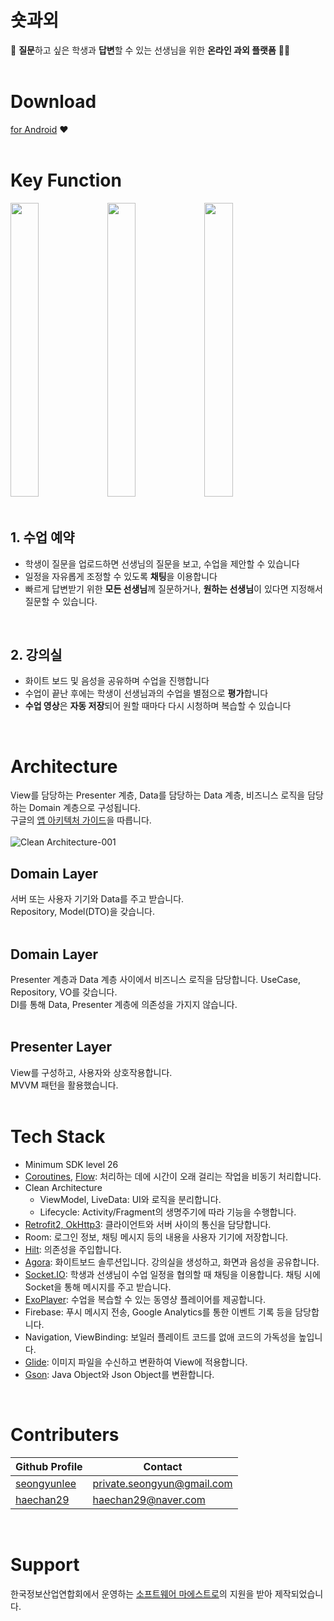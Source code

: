 # 숏과외
🙋 **질문**하고 싶은 학생과 **답변**할 수 있는 선생님을 위한 **온라인 과외 플랫폼** 👨‍🏫  
<br/>
# Download
[for Android](https://play.google.com/store/apps/details?id=org.softwaremaestro.shorttutoring) ❤️  
<br/>

# Key Function
<img src="https://github.com/amicably-until-the-end/ShortTutoring/assets/63138511/bc650a6a-c9a4-424e-b000-82bdfd248340" height="470" width=30%>
<img src="https://github.com/amicably-until-the-end/ShortTutoring/assets/63138511/1f241725-e585-4aa2-86b2-6482a6058b9f" height="470" width=30%>
<img src="https://github.com/amicably-until-the-end/ShortTutoring/assets/63138511/0b053b07-a3bc-4aeb-bccf-bde7d2751ea8" height="470" width=30%>  
<br/><br/>

## 1. 수업 예약
- 학생이 질문을 업로드하면 선생님의 질문을 보고, 수업을 제안할 수 있습니다
- 일정을 자유롭게 조정할 수 있도록 **채팅**을 이용합니다
- 빠르게 답변받기 위한 **모든 선생님**께 질문하거나, **원하는 선생님**이 있다면 지정해서 질문할 수 있습니다.  
<br/>

## 2. 강의실
- 화이트 보드 및 음성을 공유하며 수업을 진행합니다
- 수업이 끝난 후에는 학생이 선생님과의 수업을 별점으로 **평가**합니다
- **수업 영상**은 **자동 저장**되어 원할 때마다 다시 시청하며 복습할 수 있습니다  
<br/>

# Architecture
View를 담당하는 Presenter 계층, Data를 담당하는 Data 계층, 비즈니스 로직을 담당하는 Domain 계층으로 구성됩니다.  
구글의 [앱 아키텍처 가이드](https://developer.android.com/topic/architecture?hl=ko)을 따릅니다.  
<br/>
![Clean Architecture-001](https://github.com/amicably-until-the-end/ShortTutoring/assets/63138511/1ed57f51-35b2-4a45-8516-1a754a2f0b1f)


## Domain Layer
서버 또는 사용자 기기와 Data를 주고 받습니다.  
Repository, Model(DTO)을 갖습니다.  
<br/>

## Domain Layer
Presenter 계층과 Data 계층 사이에서 비즈니스 로직을 담당합니다. UseCase, Repository, VO를 갖습니다.  
DI를 통해 Data, Presenter 계층에 의존성을 가지지 않습니다.  
<br/>

## Presenter Layer
View를 구성하고, 사용자와 상호작용합니다.  
MVVM 패턴을 활용했습니다.  
<br/>

# Tech Stack
- Minimum SDK level 26  
- [Coroutines](https://github.com/Kotlin/kotlinx.coroutines), [Flow](https://kotlinlang.org/api/kotlinx.coroutines/kotlinx-coroutines-core/kotlinx.coroutines.flow/): 처리하는 데에 시간이 오래 걸리는 작업을 비동기 처리합니다.  
- Clean Architecture
  - ViewModel, LiveData: UI와 로직을 분리합니다.  
  - Lifecycle: Activity/Fragment의 생명주기에 따라 기능을 수행합니다.  
- [Retrofit2, OkHttp3](https://github.com/square/retrofit): 클라이언트와 서버 사이의 통신을 담당합니다.  
- Room: 로그인 정보, 채팅 메시지 등의 내용을 사용자 기기에 저장합니다.  
- [Hilt](https://dagger.dev/hilt/): 의존성을 주입합니다.  
- [Agora](https://docs.agora.io/en/video-calling/get-started/get-started-sdk?platform=android): 화이트보드 솔루션입니다. 강의실을 생성하고, 화면과 음성을 공유합니다.  
- [Socket.IO](https://socket.io/docs/v4/tutorial/introduction): 학생과 선생님이 수업 일정을 협의할 때 채팅을 이용합니다. 채팅 시에 Socket을 통해 메시지를 주고 받습니다.  
- [ExoPlayer](https://github.com/google/ExoPlayer): 수업을 복습할 수 있는 동영샹 플레이어를 제공합니다.  
- Firebase: 푸시 메시지 전송, Google Analytics를 통한 이벤트 기록 등을 담당합니다.  
- Navigation, ViewBinding: 보일러 플레이트 코드를 없애 코드의 가독성을 높입니다.  
- [Glide](https://github.com/bumptech/glide): 이미지 파일을 수신하고 변환하여 View에 적용합니다.  
- [Gson](https://github.com/google/gson): Java Object와 Json Object를 변환합니다.
</br>

# Contributers
|Github Profile|Contact|
|--------|---------|
|[seongyunlee](https://github.com/seongyunlee)|private.seongyun@gmail.com|
|[haechan29](https://github.com/haechan29)|haechan29@naver.com|
</br>

# Support
한국정보산업연합회에서 운영하는 [소프트웨어 마에스트로](https://www.swmaestro.org/sw/main/main.do)의 지원을 받아 제작되었습니다.  
</br>
